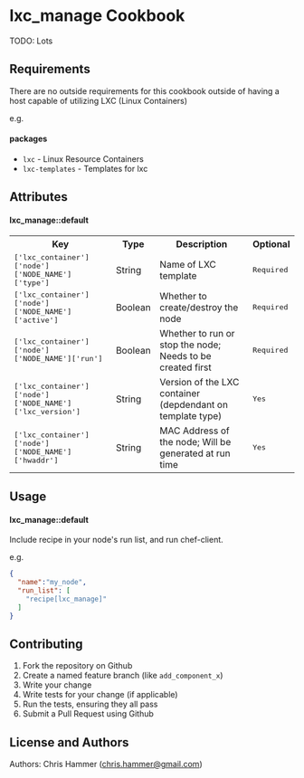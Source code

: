 lxc_manage Cookbook
===================
TODO: Lots


Requirements
------------
There are no outside requirements for this cookbook outside of having a host
capable of utilizing LXC (Linux Containers)

e.g.
#### packages
- `lxc` - Linux Resource Containers
- `lxc-templates` - Templates for lxc

Attributes
----------
#### lxc_manage::default
<table>
  <tr>
    <th>Key</th>
    <th>Type</th>
    <th>Description</th>
    <th>Optional</th>
  </tr>
  <tr>
    <td><tt>['lxc_container']['node']['NODE_NAME']['type']</tt></td>
    <td>String</td>
    <td>Name of LXC template</td>
    <td><tt>Required</tt></td>
  </tr>
  <tr>
    <td><tt>['lxc_container']['node']['NODE_NAME']['active']</tt></td>
    <td>Boolean</td>
    <td>Whether to create/destroy the node</td>
    <td><tt>Required</tt></td>
  </tr>
  <tr>
    <td><tt>['lxc_container']['node']['NODE_NAME']['run']</tt></td>
    <td>Boolean</td>
    <td>Whether to run or stop the node; Needs to be created first</td>
    <td><tt>Required</tt></td>
  </tr>
  <tr>
    <td><tt>['lxc_container']['node']['NODE_NAME']['lxc_version']</tt></td>
    <td>String</td>
    <td>Version of the LXC container (depdendant on template type)</td>
    <td><tt>Yes</tt></td>
  </tr>
  <tr>
    <td><tt>['lxc_container']['node']['NODE_NAME']['hwaddr']</tt></td>
    <td>String</td>
    <td>MAC Address of the node; Will be generated at run time</td>
    <td><tt>Yes</tt></td>
  </tr>
</table>

Usage
-----
#### lxc_manage::default
Include recipe in your node's run list, and run chef-client.

e.g.
```json
{
  "name":"my_node",
  "run_list": [
    "recipe[lxc_manage]"
  ]
}
```

Contributing
------------
1. Fork the repository on Github
2. Create a named feature branch (like `add_component_x`)
3. Write your change
4. Write tests for your change (if applicable)
5. Run the tests, ensuring they all pass
6. Submit a Pull Request using Github

License and Authors
-------------------
Authors:
  Chris Hammer (chris.hammer@gmail.com)
